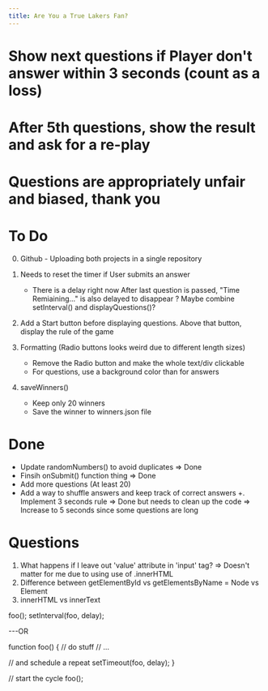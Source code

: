 ```yaml
---
title: Are You a True Lakers Fan?
---
```


# Show next questions if Player don't answer within 3 seconds (count as a loss)
# After 5th questions, show the result and ask for a re-play
# Questions are appropriately unfair and biased, thank you


# To Do
0. Github - Uploading both projects in a single repository

1. Needs to reset the timer if User submits an answer
    - There is a delay right now 
   After last question is passed, "Time Remiaining..." is also delayed to disappear
   ? Maybe combine setInterval() and displayQuestions()? 

2. Add a Start button before displaying questions. Above that button, display the rule of the game
3. Formatting (Radio buttons looks weird due to different length sizes)
    - Remove the Radio button and make the whole text/div clickable 
    - For questions, use a background color than for answers
4. saveWinners() 
    - Keep only 20 winners 
    - Save the winner to winners.json file


# Done 
+ Update randomNumbers() to avoid duplicates
    => Done
+ Finsih onSubmit() function thing
    => Done
+ Add more questions (At least 20)
+ Add a way to shuffle answers and keep track of correct answers
+. Implement 3 seconds rule
    => Done but needs to clean up the code
    => Increase to 5 seconds since some questions are long  


# Questions
1. What happens if I leave out 'value' attribute in 'input' tag?
    => Doesn't matter for me due to using use of .innerHTML 
2. Difference between getElementById vs getElementsByName
    = Node vs Element
3. innerHTML vs innerText



foo();
setInterval(foo, delay);

---OR 

function foo() {
   // do stuff
   // ...

   // and schedule a repeat
   setTimeout(foo, delay);
}

// start the cycle
foo();